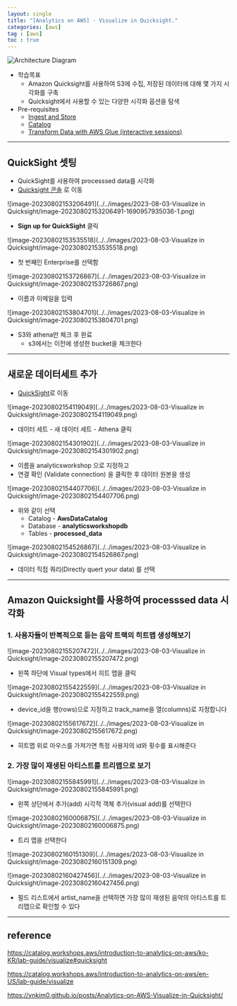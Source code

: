 ```yaml
---
layout: single
title: "[Analytics on AWS] - Visualize in Quicksight."
categories: [aws]
tag : [aws]
toc : true
---
```


![Architecture Diagram](https://static.us-east-1.prod.workshops.aws/public/9b2d1982-fdcf-4207-ba26-71a458796115/static/images/visualize.png)

- 학습목표
  - Amazon Quicksight를 사용하여 S3에 수집, 저장된 데이터에 대해 몇 가지 시각화를 구축
  - Quicksight에서 사용할 수 있는 다양한 시각화 옵션을 탐색
- Pre-requisites
  - [Ingest and Store ](https://catalog.workshops.aws/introduction-to-analytics-on-aws/ko-KR/lab-guide/ingest)
  - [Catalog ](https://catalog.workshops.aws/introduction-to-analytics-on-aws/ko-KR/lab-guide/catalog)
  - [Transform Data with AWS Glue (interactive sessions) ](https://catalog.workshops.aws/introduction-to-analytics-on-aws/ko-KR/lab-guide/transform-glue-interactive-sessions)

---



## QuickSight 셋팅

- QuickSight를 사용하여 processsed data를 시각화
-  [Quicksight 콘솔](https://us-east-1.quicksight.aws.amazon.com/en/start) 로 이동

![image-20230802153206491](../../images/2023-08-03-Visualize in Quicksight/image-20230802153206491-1690957935036-1.png)

- **Sign up for QuickSight** 클릭

![image-20230802153535518](../../images/2023-08-03-Visualize in Quicksight/image-20230802153535518.png)

- 첫 번째인 Enterprise를 선택함

![image-20230802153726867](../../images/2023-08-03-Visualize in Quicksight/image-20230802153726867.png)

- 이름과 이메일을 입력

![image-20230802153804701](../../images/2023-08-03-Visualize in Quicksight/image-20230802153804701.png)

- S3와 athena만 체크 후 완료
  - s3에서는 이전에 생성한 bucket을 체크한다

---



## 새로운 데이터세트 추가

- [QuickSight](https://us-east-1.quicksight.aws.amazon.com/sn/start/data-sets)로 이동

![image-20230802154119049](../../images/2023-08-03-Visualize in Quicksight/image-20230802154119049.png)

- 데이터 세트 - 새 데이터 세트 - Athena 클릭

![image-20230802154301902](../../images/2023-08-03-Visualize in Quicksight/image-20230802154301902.png)

- 이름을 analyticsworkshop 으로 지정하고 
- 연결 확인 (Validate connection) 을 클릭한 후 데이터 원본을 생성

![image-20230802154407706](../../images/2023-08-03-Visualize in Quicksight/image-20230802154407706.png)

- 위와 같이 선택
  - Catalog - **AwsDataCatalog**
  - Database - **analyticsworkshopdb** 
  - Tables - **processed_data** 

![image-20230802154526867](../../images/2023-08-03-Visualize in Quicksight/image-20230802154526867.png)

- 데이터 직접 쿼리(Directly quert your data) 를 선택

---



## Amazon Quicksight를 사용하여 processsed data 시각화

### 1. 사용자들이 반복적으로 듣는 음악 트랙의 히트맵 생성해보기

![image-20230802155207472](../../images/2023-08-03-Visualize in Quicksight/image-20230802155207472.png)

- 왼쪽 하단에 Visual types에서 히트 맵을 클릭

![image-20230802155422559](../../images/2023-08-03-Visualize in Quicksight/image-20230802155422559.png)

- device_id을 행(rows)으로 지정하고 track_name을 열(columns)로 지정합니다 

![image-20230802155617672](../../images/2023-08-03-Visualize in Quicksight/image-20230802155617672.png)

- 히트맵 위로 마우스를 가져가면 특정 사용자의 id와 횟수를 표시해준다



### 2. 가장 많이 재생된 아티스트를  트리맵으로 보기

![image-20230802155845991](../../images/2023-08-03-Visualize in Quicksight/image-20230802155845991.png)

- 왼쪽 상단에서 추가(add) 시각적 객체 추가(visual add)를 선택한다



![image-20230802160006875](../../images/2023-08-03-Visualize in Quicksight/image-20230802160006875.png)

- 트리 맵을 선택한다

![image-20230802160151309](../../images/2023-08-03-Visualize in Quicksight/image-20230802160151309.png)

![image-20230802160427456](../../images/2023-08-03-Visualize in Quicksight/image-20230802160427456.png)

- 필드 리스트에서 artist_name을 선택하면 가장 많이 재생된 음악의 아티스트를 트리맵으로 확인할 수 있다

---



## reference

https://catalog.workshops.aws/introduction-to-analytics-on-aws/ko-KR/lab-guide/visualize#quicksight

https://catalog.workshops.aws/introduction-to-analytics-on-aws/en-US/lab-guide/visualize

https://ynkim0.github.io/posts/Analytics-on-AWS-Visualize-in-Quicksight/